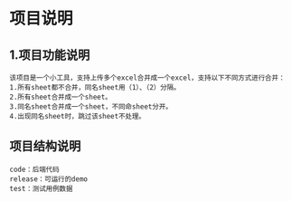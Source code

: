 # 项目说明
## 1.项目功能说明
```
该项目是一个小工具，支持上传多个excel合并成一个excel，支持以下不同方式进行合并：
1.所有sheet都不合并，同名sheet用（1）、（2）分隔。
2.所有sheet合并成一个sheet。
3.同名sheet合并成一个sheet，不同命sheet分开。
4.出现同名sheet时，跳过该sheet不处理。
```

## 项目结构说明
```
code：后端代码
release：可运行的demo
test：测试用例数据
```

